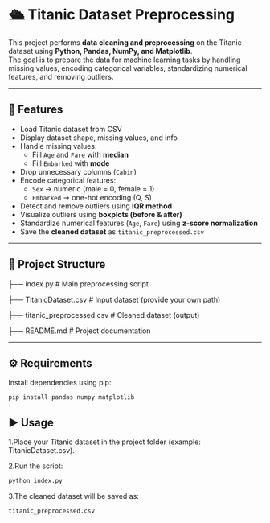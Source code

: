 # 🛳️ Titanic Dataset Preprocessing

This project performs **data cleaning and preprocessing** on the Titanic dataset using **Python, Pandas, NumPy, and Matplotlib**.  
The goal is to prepare the data for machine learning tasks by handling missing values, encoding categorical variables, standardizing numerical features, and removing outliers.

---

## 📌 Features

- Load Titanic dataset from CSV
- Display dataset shape, missing values, and info
- Handle missing values:
  - Fill `Age` and `Fare` with **median**
  - Fill `Embarked` with **mode**
- Drop unnecessary columns (`Cabin`)
- Encode categorical features:
  - `Sex` → numeric (male = 0, female = 1)
  - `Embarked` → one-hot encoding (Q, S)
- Detect and remove outliers using **IQR method**
- Visualize outliers using **boxplots (before & after)**
- Standardize numerical features (`Age`, `Fare`) using **z-score normalization**
- Save the **cleaned dataset** as `titanic_preprocessed.csv`

---

## 📂 Project Structure

├── index.py # Main preprocessing script

├── TitanicDataset.csv # Input dataset (provide your own path)

├── titanic_preprocessed.csv # Cleaned dataset (output)

├── README.md # Project documentation


---

## ⚙️ Requirements

Install dependencies using pip:

```bash
pip install pandas numpy matplotlib
```

## ▶️ Usage

1.Place your Titanic dataset in the project folder (example: TitanicDataset.csv).

2.Run the script:
``` bash
python index.py
```
3.The cleaned dataset will be saved as:

```
titanic_preprocessed.csv
```